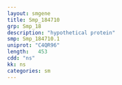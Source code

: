 ```yaml
---
layout: smgene
title: Smp_184710
grp: Smp_18
description: "hypothetical protein"
smp: Smp_184710.1
uniprot: "C4QR96"
length:   453
cdd: "ns"
kk: ns
categories: sm
---
```


